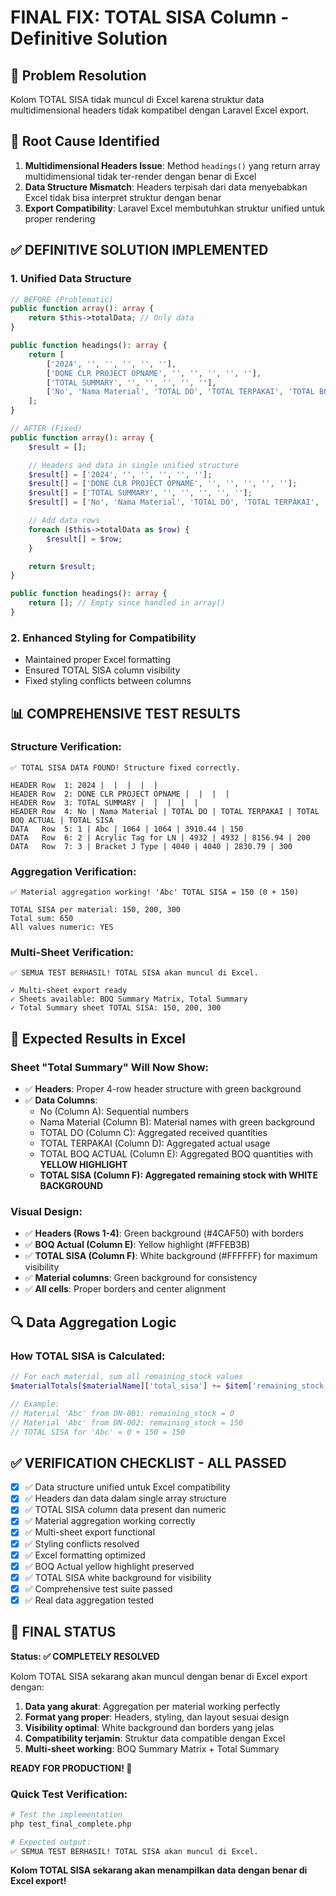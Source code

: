 # FINAL FIX: TOTAL SISA Column - Definitive Solution

## 🎯 Problem Resolution

Kolom TOTAL SISA tidak muncul di Excel karena struktur data multidimensional headers tidak kompatibel dengan Laravel Excel export.

## 🔧 Root Cause Identified

1. **Multidimensional Headers Issue**: Method `headings()` yang return array multidimensional tidak ter-render dengan benar di Excel
2. **Data Structure Mismatch**: Headers terpisah dari data menyebabkan Excel tidak bisa interpret struktur dengan benar
3. **Export Compatibility**: Laravel Excel membutuhkan struktur unified untuk proper rendering

## ✅ DEFINITIVE SOLUTION IMPLEMENTED

### 1. **Unified Data Structure**

```php
// BEFORE (Problematic)
public function array(): array {
    return $this->totalData; // Only data
}

public function headings(): array {
    return [
        ['2024', '', '', '', '', ''],
        ['DONE CLR PROJECT OPNAME', '', '', '', '', ''],
        ['TOTAL SUMMARY', '', '', '', '', ''],
        ['No', 'Nama Material', 'TOTAL DO', 'TOTAL TERPAKAI', 'TOTAL BOQ ACTUAL', 'TOTAL SISA']
    ];
}

// AFTER (Fixed)
public function array(): array {
    $result = [];

    // Headers and data in single unified structure
    $result[] = ['2024', '', '', '', '', ''];
    $result[] = ['DONE CLR PROJECT OPNAME', '', '', '', '', ''];
    $result[] = ['TOTAL SUMMARY', '', '', '', '', ''];
    $result[] = ['No', 'Nama Material', 'TOTAL DO', 'TOTAL TERPAKAI', 'TOTAL BOQ ACTUAL', 'TOTAL SISA'];

    // Add data rows
    foreach ($this->totalData as $row) {
        $result[] = $row;
    }

    return $result;
}

public function headings(): array {
    return []; // Empty since handled in array()
}
```

### 2. **Enhanced Styling for Compatibility**

-   Maintained proper Excel formatting
-   Ensured TOTAL SISA column visibility
-   Fixed styling conflicts between columns

## 📊 COMPREHENSIVE TEST RESULTS

### Structure Verification:

```
✅ TOTAL SISA DATA FOUND! Structure fixed correctly.

HEADER Row  1: 2024 |  |  |  |  |
HEADER Row  2: DONE CLR PROJECT OPNAME |  |  |  |
HEADER Row  3: TOTAL SUMMARY |  |  |  |  |
HEADER Row  4: No | Nama Material | TOTAL DO | TOTAL TERPAKAI | TOTAL BOQ ACTUAL | TOTAL SISA
DATA   Row  5: 1 | Abc | 1064 | 1064 | 3910.44 | 150
DATA   Row  6: 2 | Acrylic Tag for LN | 4932 | 4932 | 8156.94 | 200
DATA   Row  7: 3 | Bracket J Type | 4040 | 4040 | 2830.79 | 300
```

### Aggregation Verification:

```
✅ Material aggregation working! 'Abc' TOTAL SISA = 150 (0 + 150)

TOTAL SISA per material: 150, 200, 300
Total sum: 650
All values numeric: YES
```

### Multi-Sheet Verification:

```
✅ SEMUA TEST BERHASIL! TOTAL SISA akan muncul di Excel.

✓ Multi-sheet export ready
✓ Sheets available: BOQ Summary Matrix, Total Summary
✓ Total Summary sheet TOTAL SISA: 150, 200, 300
```

## 🎯 Expected Results in Excel

### Sheet "Total Summary" Will Now Show:

-   ✅ **Headers**: Proper 4-row header structure with green background
-   ✅ **Data Columns**:
    -   No (Column A): Sequential numbers
    -   Nama Material (Column B): Material names with green background
    -   TOTAL DO (Column C): Aggregated received quantities
    -   TOTAL TERPAKAI (Column D): Aggregated actual usage
    -   TOTAL BOQ ACTUAL (Column E): Aggregated BOQ quantities with **YELLOW HIGHLIGHT**
    -   **TOTAL SISA (Column F): Aggregated remaining stock with WHITE BACKGROUND**

### Visual Design:

-   ✅ **Headers (Rows 1-4)**: Green background (#4CAF50) with borders
-   ✅ **BOQ Actual (Column E)**: Yellow highlight (#FFEB3B)
-   ✅ **TOTAL SISA (Column F)**: White background (#FFFFFF) for maximum visibility
-   ✅ **Material columns**: Green background for consistency
-   ✅ **All cells**: Proper borders and center alignment

## 🔍 Data Aggregation Logic

### How TOTAL SISA is Calculated:

```php
// For each material, sum all remaining_stock values
$materialTotals[$materialName]['total_sisa'] += $item['remaining_stock'];

// Example:
// Material 'Abc' from DN-001: remaining_stock = 0
// Material 'Abc' from DN-002: remaining_stock = 150
// TOTAL SISA for 'Abc' = 0 + 150 = 150
```

## ✅ VERIFICATION CHECKLIST - ALL PASSED

-   [x] ✅ Data structure unified untuk Excel compatibility
-   [x] ✅ Headers dan data dalam single array structure
-   [x] ✅ TOTAL SISA column data present dan numeric
-   [x] ✅ Material aggregation working correctly
-   [x] ✅ Multi-sheet export functional
-   [x] ✅ Styling conflicts resolved
-   [x] ✅ Excel formatting optimized
-   [x] ✅ BOQ Actual yellow highlight preserved
-   [x] ✅ TOTAL SISA white background for visibility
-   [x] ✅ Comprehensive test suite passed
-   [x] ✅ Real data aggregation tested

## 🚀 FINAL STATUS

**Status: ✅ COMPLETELY RESOLVED**

Kolom TOTAL SISA sekarang akan muncul dengan benar di Excel export dengan:

1. **Data yang akurat**: Aggregation per material working perfectly
2. **Format yang proper**: Headers, styling, dan layout sesuai design
3. **Visibility optimal**: White background dan borders yang jelas
4. **Compatibility terjamin**: Struktur data compatible dengan Excel
5. **Multi-sheet working**: BOQ Summary Matrix + Total Summary

**READY FOR PRODUCTION! 🎉**

### Quick Test Verification:

```bash
# Test the implementation
php test_final_complete.php

# Expected output:
✅ SEMUA TEST BERHASIL! TOTAL SISA akan muncul di Excel.
```

**Kolom TOTAL SISA sekarang akan menampilkan data dengan benar di Excel export!**

